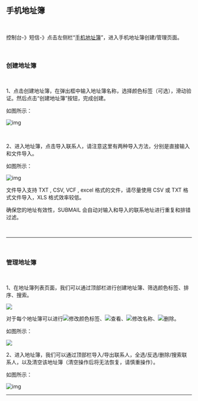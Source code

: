 ## 手机地址簿

<br>

控制台-》短信-》点击左侧栏“[手机地址簿](https://www.mysubmail.com/console/sms/addressbook)”，进入手机地址簿创建/管理页面。

 <br>

### **创建地址簿**

<br>

1、点击创建地址簿，在弹出框中输入地址簿名称，选择颜色标签（可选），滑动验证。然后点击“创建地址簿”按钮，完成创建。

如图所示：

![img](https://libraries.mysubmail.com/public/99040a5a4bb73c0f8ab0495dae84a27f/images/c103c5621c557f5f1e120feaf4fa9607.gif)

 <br>

2、进入地址簿，点击导入联系人，请注意这里有两种导入方法，分别是直接输入和文件导入。

如图所示：

![img](https://libraries.mysubmail.com/public/99040a5a4bb73c0f8ab0495dae84a27f/images/9063ebdc983188df61b6e9a84a42e037.gif)

文件导入支持 TXT , CSV, VCF , excel 格式的文件，请尽量使用 CSV 或 TXT 格式文件导入，XLS 格式效率较低。

确保您的地址有效性，SUBMAIL 会自动对输入和导入的联系地址进行重复和排错过滤。

 <br>

------

 <br>

### **管理地址簿**

<br>

1、在地址簿列表页面，我们可以通过顶部栏进行创建地址簿、筛选颜色标签、排序、搜索。

![](https://libraries.mysubmail.com/public/99040a5a4bb73c0f8ab0495dae84a27f/images/55b2f6ca64a32588452fc8e6fbef77bd.png)

对于每个地址簿可以进行![](https://libraries.mysubmail.com/public/99040a5a4bb73c0f8ab0495dae84a27f/images/6e5a4c71c0907226c40ee9a532cb12e5.png)修改颜色标签、![](https://libraries.mysubmail.com/public/99040a5a4bb73c0f8ab0495dae84a27f/images/b2c6da360ad5692cd3acc5dcdd4bae65.png)查看、![](https://libraries.mysubmail.com/public/99040a5a4bb73c0f8ab0495dae84a27f/images/3492d8ea9a617be67293d55239e7bfb4.png)修改名称、![](https://libraries.mysubmail.com/public/99040a5a4bb73c0f8ab0495dae84a27f/images/fb8ebd0c18d8fb238dfa6a53581d31f7.png)删除。

如图所示：

![](https://libraries.mysubmail.com/public/99040a5a4bb73c0f8ab0495dae84a27f/images/fde10e3d1c4329df0de3af960b94ce8d.gif)


2、进入地址簿，我们可以通过顶部栏导入/导出联系人，全选/反选/删除/搜索联系人，以及清空该地址簿（清空操作后将无法恢复，请慎重操作）。

如图所示：

![img](https://libraries.mysubmail.com/public/99040a5a4bb73c0f8ab0495dae84a27f/images/d143f99508bc343009bb3060c2013c53.png)


------